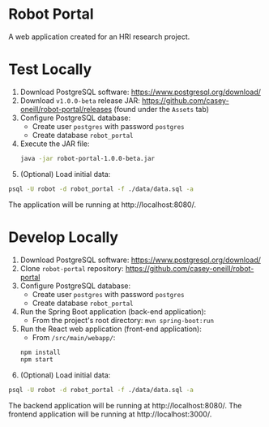 # Robot Portal

A web application created for an HRI research project.

# Test Locally

1. Download PostgreSQL software: https://www.postgresql.org/download/
2. Download `v1.0.0-beta` release JAR: https://github.com/casey-oneill/robot-portal/releases (found under the `Assets` tab)
3. Configure PostgreSQL database:
    - Create user `postgres` with password `postgres`
    - Create database `robot_portal`
5. Execute the JAR file:
    ```sh
    java -jar robot-portal-1.0.0-beta.jar
    ```
6. (Optional) Load initial data:
```sh
psql -U robot -d robot_portal -f ./data/data.sql -a
```

The application will be running at http://localhost:8080/.

# Develop Locally

1. Download PostgreSQL software: https://www.postgresql.org/download/
2. Clone `robot-portal` repository: https://github.com/casey-oneill/robot-portal
3. Configure PostgreSQL database:
    - Create user `postgres` with password `postgres`
    - Create database `robot_portal`
5. Run the Spring Boot application (back-end application):
    - From the project's root directory: `mvn spring-boot:run`
6. Run the React web application (front-end application):
    - From `/src/main/webapp/`:
    ```sh
    npm install
    npm start
    ```
7. (Optional) Load initial data:
```sh
psql -U robot -d robot_portal -f ./data/data.sql -a
```

The backend application will be running at http://localhost:8080/.
The frontend application will be running at http://localhost:3000/.
